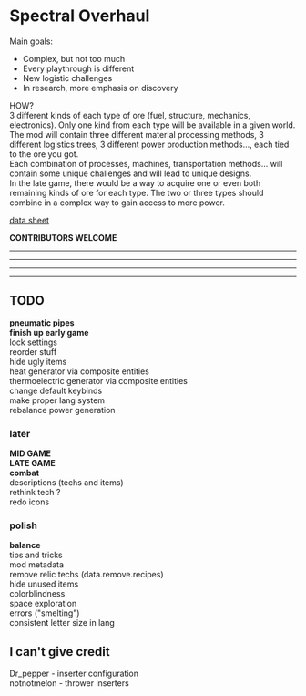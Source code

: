 # **Spectral Overhaul**

Main goals:

- Complex, but not too much
- Every playthrough is different
- New logistic challenges
- In research, more emphasis on discovery

HOW?  
3 different kinds of each type of ore (fuel, structure, mechanics, electronics). Only one kind from each type will be available in a given world.  
The mod will contain three different material processing methods, 3 different logistics trees, 3 different power production methods..., each tied to the ore you got.  
Each combination of processes, machines, transportation methods... will contain some unique challenges and will lead to unique designs.  
In the late game, there would be a way to acquire one or even both remaining kinds of ore for each type. The two or three types should combine in a complex way to gain access to more power.  

[data sheet](https://docs.google.com/spreadsheets/d/1l3tNkHHA6iIZEIHGTlEMy_pj7utE8ETj58-s_ZTPqjU/edit?usp=sharing)

**CONTRIBUTORS WELCOME**

-------------------------------

-------------------------------

-------------------------------

-------------------------------

## **TODO**

**pneumatic pipes**  
**finish up early game**  
lock settings  
reorder stuff  
hide ugly items  
heat generator via composite entities  
thermoelectric generator via composite entities  
change default keybinds  
make proper lang system  
rebalance power generation  
  
### **later**

**MID GAME**  
**LATE GAME**  
**combat**  
descriptions (techs and items)  
rethink tech ?  
redo icons  

### **polish**

**balance**  
tips and tricks  
mod metadata  
remove relic techs (data.remove.recipes)  
hide unused items  
colorblindness  
space exploration  
errors ("smelting")  
consistent letter size in lang  

## I can't give credit

Dr_pepper - inserter configuration  
notnotmelon - thrower inserters  
